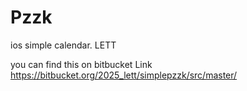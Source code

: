 # Pzzk
ios simple calendar. LETT

you can find this on bitbucket Link
  https://bitbucket.org/2025_lett/simplepzzk/src/master/
